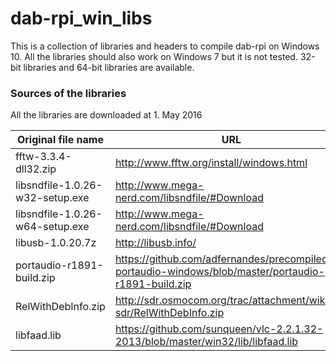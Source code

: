 # dab-rpi_win_libs

This is a collection of libraries and headers to compile dab-rpi on Windows 10.
All the libraries should also work on Windows 7 but it is not tested. 32-bit libraries and 64-bit libraries are available.

### Sources of the libraries
All the libraries are downloaded at 1. May 2016

Original file name | URL
--- | --- 
fftw-3.3.4-dll32.zip| http://www.fftw.org/install/windows.html 
libsndfile-1.0.26-w32-setup.exe | http://www.mega-nerd.com/libsndfile/#Download
libsndfile-1.0.26-w64-setup.exe | http://www.mega-nerd.com/libsndfile/#Download
libusb-1.0.20.7z | http://libusb.info/
portaudio-r1891-build.zip | https://github.com/adfernandes/precompiled-portaudio-windows/blob/master/portaudio-r1891-build.zip
RelWithDebInfo.zip | http://sdr.osmocom.org/trac/attachment/wiki/rtl-sdr/RelWithDebInfo.zip
libfaad.lib | https://github.com/sunqueen/vlc-2.2.1.32-2013/blob/master/win32/lib/libfaad.lib
